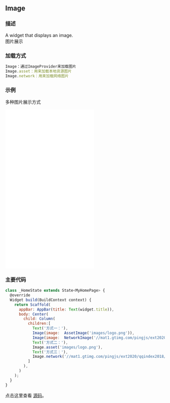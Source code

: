 ## Image

### 描述
A widget that displays an image.  
图片展示

### 加载方式
```javascript
Image：通过ImageProvider来加载图片
Image.asset：用来加载本地资源图片
Image.network：用来加载网络图片
```


### 示例  
多种图片展示方式
<iframe src="./web/index.html" width="280px" height="500px" frameborder="0" scrolling="no"></iframe>

### 主要代码
```javascript
class _HomeState extends State<MyHomePage> {
  @override
  Widget build(BuildContext context) {
    return Scaffold(
      appBar: AppBar(title: Text(widget.title)),
      body: Center(
        child: Column(
          children:[  
            Text('方式一：'),
            Image(image:  AssetImage('images/logo.png')),
            Image(image:  NetworkImage('//mat1.gtimg.com/pingjs/ext2020/qqindex2018/dist/img/qq_logo_2x.png')),
            Text('方式二：'),
            Image.asset('images/logo.png'),
            Text('方式三：'),
            Image.network('//mat1.gtimg.com/pingjs/ext2020/qqindex2018/dist/img/qq_logo_2x.png')
          ]
        ),
      )
    );
  }
}
```

点击这里查看 [源码](./web/main.dart)。

